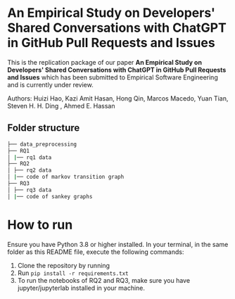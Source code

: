 # An Empirical Study on Developers' Shared Conversations with ChatGPT in GitHub Pull Requests and Issues

This is the replication package of our paper **An Empirical Study on Developers' Shared Conversations with ChatGPT in GitHub Pull Requests and Issues** which has been submitted to Empirical Software Engineering and is currently under review.

Authors: Huizi Hao, Kazi Amit Hasan, Hong Qin, Marcos Macedo, Yuan Tian, Steven H. H. Ding , Ahmed E. Hassan

## Folder structure

```bash
├── data_preprocessing
├── RQ1
│ |── rq1 data 
├── RQ2
│ ├── rq2 data
│ |── code of markov transition graph
├── RQ3
│ ├── rq3 data
│ |── code of sankey graphs

```
# How to run

Ensure you have Python 3.8 or higher installed. In your terminal, in the same folder as this README file, execute the following commands:

1. Clone the repository by running 
2. Run ```pip install -r requirements.txt```
3. To run the notebooks of RQ2 and RQ3, make sure you have jupyter/jupyterlab installed in your machine.


